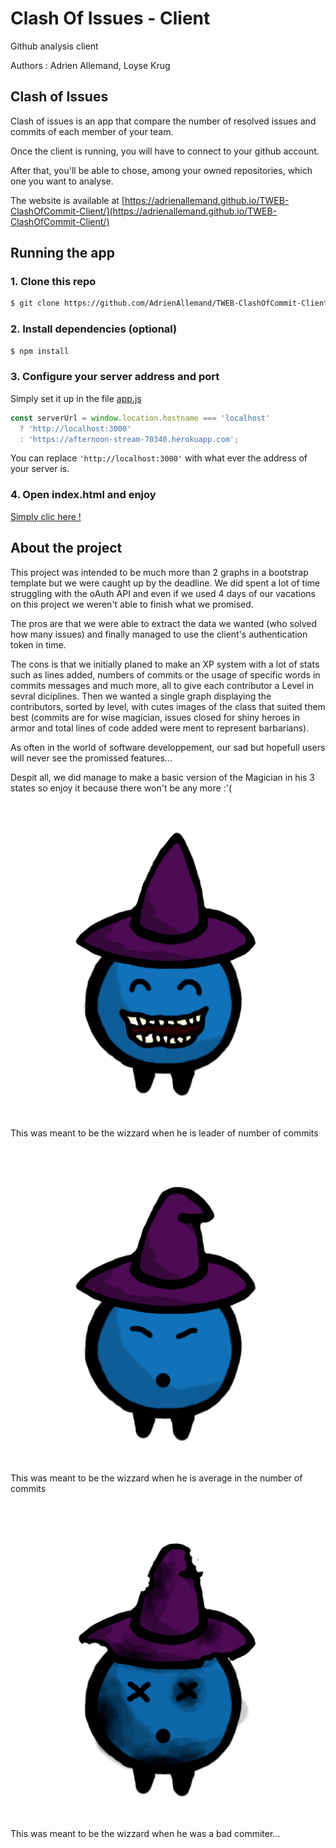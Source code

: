 # Clash Of Issues - Client

Github analysis client

Authors : Adrien Allemand, Loyse Krug

## Clash of Issues

Clash of issues is an app that compare the number of resolved issues and commits of each member of your team. 

Once the client is running, you will have to connect to your github account.

After that, you'll be able to chose, among your owned repositories,  which one you want to analyse.

The website is available at [https://adrienallemand.github.io/TWEB-ClashOfCommit-Client/](https://adrienallemand.github.io/TWEB-ClashOfCommit-Client/)

## Running the app

### 1. Clone this repo

```bash
$ git clone https://github.com/AdrienAllemand/TWEB-ClashOfCommit-Client.git
```

### 2. Install dependencies (optional)

```bash
$ npm install
```

### 3. Configure your server address and port

Simply set it up in the file [app.js](./js/app.js) 

```javascript
const serverUrl = window.location.hostname === 'localhost'
  ? 'http://localhost:3000'
  : 'https://afternoon-stream-70340.herokuapp.com';
```

You can replace `'http://localhost:3000'` with what ever the address of your server is.

### 4. Open index.html and enjoy

[Simply clic here !](./index.html)

## About the project

This project was intended to be much more than 2 graphs in a bootstrap template but we were caught up by the deadline. We did spent a lot of time struggling with the oAuth API and even if we used 4 days of our vacations on this project we weren't able to finish what we promised.

The pros are that we were able to extract the data we wanted (who solved how many issues) and finally managed to use the client's authentication token in time.

The cons is that we initially planed to make an XP system with a lot of stats such as lines added, numbers of commits or the usage of specific words in commits messages and much more, all to give each contributor a Level in sevral diciplines. 
Then we wanted a single graph displaying the contributors, sorted by level, with cutes images of the class that suited them best (commits are for wise magician, issues closed for shiny heroes in armor and total lines of code added were ment to represent barbarians). 

As often in the world of software developpement, our sad but hopefull users will never see the promissed features...

Despit all, we did manage to make a basic version of the Magician in his 3 states so enjoy it because there won't be any more :'(

![magician happy](./img/wizzard_happy.png)



This was meant to be the wizzard when he is leader of number of commits

![magician happy](./img/wizzard_ok.png)

This was meant to be the wizzard when he is average in the number of commits

![magician happy](./img/wizzard_bad.png)

This was meant to be the wizzard when he was a bad commiter...
